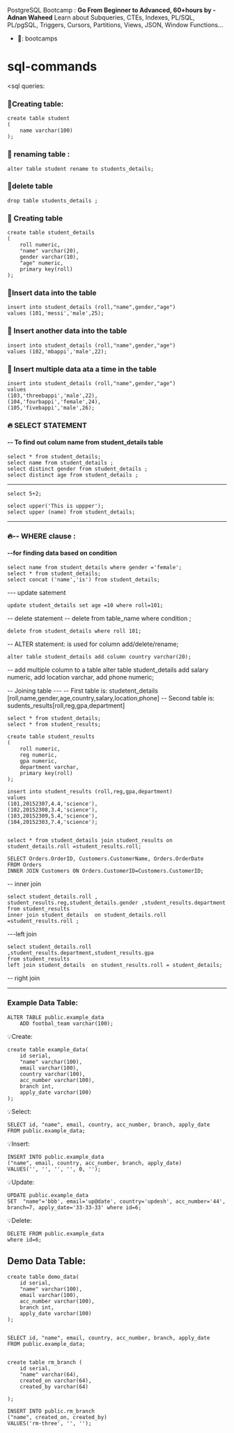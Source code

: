 PostgreSQL Bootcamp : **Go From Beginner to Advanced, 60+hours
by - Adnan Waheed**
Learn about Subqueries, CTEs, Indexes, PL/SQL, PL/pgSQL, Triggers, Cursors, Partitions, Views, JSON, Window Functions...

- 📁: bootcamps

# sql-commands

<sql queries:
     
     
###	🗽Creating table:
     
	create table student
	(
		name varchar(100)
	);

     

###	🗽 renaming table :
     
	alter table student rename to students_details;

### 🗽delete table
	drop table students_details ;


### 🗽 Creating table 
	create table student_details
	(
		roll numeric,
		"name" varchar(20),
		gender varchar(10),
		"age" numeric,
		primary key(roll)
	);
     
### 🗽Insert data into the table
     
	insert into student_details (roll,"name",gender,"age")
	values (101,'messi','male',25);

### 🗽 Insert another data into the table
	insert into student_details (roll,"name",gender,"age")
	values (102,'mbappi','male',22);

### 🗽 Insert multiple data ata a time in the table
	insert into student_details (roll,"name",gender,"age")
	values 
	(103,'threebappi','male',22),
	(104,'fourbappi','female',24),
	(105,'fivebappi','male',26);


### 🔥 SELECT STATEMENT 

####	-- To find out colum name from student_details table
     
	select * from student_details;
	select name from student_details ;
	select distinct gender from student_details ;
	select distinct age from student_details ;
     
---
	select 5+2;

	select upper('This is uppper'); 
	select upper (name) from student_details;
  ---

### 🔥-- WHERE clause : 
####	--for finding data based on condition
     
	select name from student_details where gender ='female';
	select * from student_details;
	select concat ('name','is') from student_details;


--- update satement
     
	update student_details set age =10 where roll=101;

-- delete statement
-- delete from table_name where condition ;
     
	delete from student_details where roll 101;


-- ALTER statement: is used for column add/delete/rename;
     
	alter table student_details add column country varchar(20);

-- add multiple column to a table 
	alter table student_details 
	add salary numeric,
	add location varchar,
	add phone numeric;



--			Joining table ---
-- First table is: studetent_details [roll,name,gender,age,country,salary,location,phone]
-- Second table is: sudents_results[roll,reg,gpa,department]

	select * from student_details;
	select * from student_results;

	create table student_results
	(
		roll numeric,
		reg numeric,
		gpa numeric,
		department varchar,
		primary key(roll)
	);

	insert into student_results (roll,reg,gpa,department)
	values 
	(101,20152307,4.4,'science'),
	(102,20152308,3.4,'science'),
	(103,20152309,5.4,'science'),
	(104,20152303,7.4,'science');


	select * from student_details join student_results on student_details.roll =student_results.roll;

	SELECT Orders.OrderID, Customers.CustomerName, Orders.OrderDate
	FROM Orders
	INNER JOIN Customers ON Orders.CustomerID=Customers.CustomerID;

-- inner join 
     
	select student_details.roll , student_results.reg,student_details.gender ,student_results.department 
	from student_results 
	inner join student_details  on student_details.roll =student_results.roll ;

---left join
     
	select student_details.roll ,student_results.department,student_results.gpa  
	from student_results
	left join student_details  on student_results.roll = student_details; 

-- right join 
     
     
        
---------------------------------------------
### Example Data Table:
     
	ALTER TABLE public.example_data 
		ADD footbal_team varchar(100);
	
	
	
💡Create:
     
	create table example_data( 
		id serial,
		"name" varchar(100),
		email varchar(100),
		country varchar(100),
		acc_number varchar(100),
		branch int,
		apply_date varchar(100)
	);

💡Select:
     
	SELECT id, "name", email, country, acc_number, branch, apply_date
	FROM public.example_data;

💡Insert:
     
	INSERT INTO public.example_data
	("name", email, country, acc_number, branch, apply_date)
	VALUES('', '', '', '', 0, '');
     
💡Update:
     
	UPDATE public.example_data
	SET  "name"='bbb', email='up@date', country='updesh', acc_number='44', branch=7, apply_date='33-33-33' where id=6;
     
💡Delete:
     
	DELETE FROM public.example_data
	where id=6;
     
     
## Demo Data Table:


	create table demo_data( 
		id serial,
		"name" varchar(100),
		email varchar(100),
		acc_number varchar(100),
		branch int,
		apply_date varchar(100)
	);
     

	SELECT id, "name", email, country, acc_number, branch, apply_date
	FROM public.example_data;


	create table rm_branch (
		id serial,
		"name" varchar(64),
		created_on varchar(64),
		created_by varchar(64)

	);

	INSERT INTO public.rm_branch
	("name", created_on, created_by)
	VALUES('rm-three', '', '');


